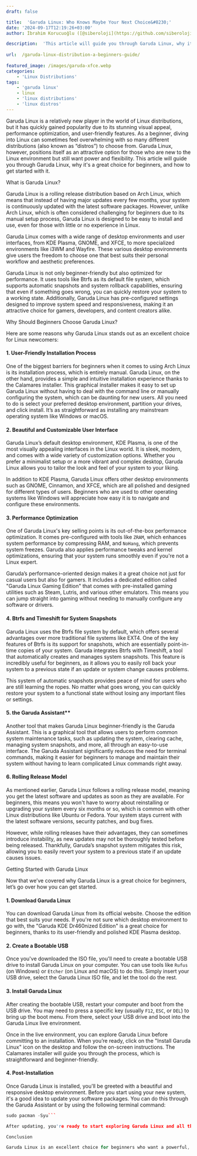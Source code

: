 ```yaml
---
draft: false

title:  'Garuda Linux: Who Knows Maybe Your Next Choice&#8230;'
date: '2024-09-17T12:19:26+03:00'
author: İbrahim Korucuoğlu ([@siberoloji](https://github.com/siberoloji))

description:  'This article will guide you through Garuda Linux, why it''s a great choice for beginners, and how to get started with it.' 
 
url:  /garuda-linux-distribution-a-beginners-guide/
 
featured_image: /images/garuda-xfce.webp
categories:
    - 'Linux Distributions'
tags:
    - 'garuda linux'
    - linux
    - 'linux distributions'
    - 'linux distros'
---
```

Garuda Linux is a relatively new player in the world of Linux distributions, but it has quickly gained popularity due to its stunning visual appeal, performance optimization, and user-friendly features. As a beginner, diving into Linux can sometimes feel overwhelming with so many different distributions (also known as “distros”) to choose from. Garuda Linux, however, positions itself as an attractive option for those who are new to the Linux environment but still want power and flexibility. This article will guide you through Garuda Linux, why it's a great choice for beginners, and how to get started with it.

What is Garuda Linux?

Garuda Linux is a rolling release distribution based on Arch Linux, which means that instead of having major updates every few months, your system is continuously updated with the latest software packages. However, unlike Arch Linux, which is often considered challenging for beginners due to its manual setup process, Garuda Linux is designed to be easy to install and use, even for those with little or no experience in Linux.

Garuda Linux comes with a wide range of desktop environments and user interfaces, from KDE Plasma, GNOME, and XFCE, to more specialized environments like i3WM and Wayfire. These various desktop environments give users the freedom to choose one that best suits their personal workflow and aesthetic preferences.

Garuda Linux is not only beginner-friendly but also optimized for performance. It uses tools like Btrfs as its default file system, which supports automatic snapshots and system rollback capabilities, ensuring that even if something goes wrong, you can quickly restore your system to a working state. Additionally, Garuda Linux has pre-configured settings designed to improve system speed and responsiveness, making it an attractive choice for gamers, developers, and content creators alike.

Why Should Beginners Choose Garuda Linux?

Here are some reasons why Garuda Linux stands out as an excellent choice for Linux newcomers:
#### 1. **User-Friendly Installation Process**

One of the biggest barriers for beginners when it comes to using Arch Linux is its installation process, which is entirely manual. Garuda Linux, on the other hand, provides a simple and intuitive installation experience thanks to the Calamares installer. This graphical installer makes it easy to set up Garuda Linux without having to deal with the command line or manually configuring the system, which can be daunting for new users. All you need to do is select your preferred desktop environment, partition your drives, and click install. It’s as straightforward as installing any mainstream operating system like Windows or macOS.
#### 2. **Beautiful and Customizable User Interface**

Garuda Linux’s default desktop environment, KDE Plasma, is one of the most visually appealing interfaces in the Linux world. It is sleek, modern, and comes with a wide variety of customization options. Whether you prefer a minimalist setup or a more vibrant and complex desktop, Garuda Linux allows you to tailor the look and feel of your system to your liking.

In addition to KDE Plasma, Garuda Linux offers other desktop environments such as GNOME, Cinnamon, and XFCE, which are all polished and designed for different types of users. Beginners who are used to other operating systems like Windows will appreciate how easy it is to navigate and configure these environments.
#### 3. **Performance Optimization**

One of Garuda Linux's key selling points is its out-of-the-box performance optimization. It comes pre-configured with tools like `ZRAM`, which enhances system performance by compressing RAM, and `NoHang`, which prevents system freezes. Garuda also applies performance tweaks and kernel optimizations, ensuring that your system runs smoothly even if you're not a Linux expert.

Garuda’s performance-oriented design makes it a great choice not just for casual users but also for gamers. It includes a dedicated edition called "Garuda Linux Gaming Edition" that comes with pre-installed gaming utilities such as Steam, Lutris, and various other emulators. This means you can jump straight into gaming without needing to manually configure any software or drivers.
#### 4. **Btrfs and Timeshift for System Snapshots**

Garuda Linux uses the Btrfs file system by default, which offers several advantages over more traditional file systems like EXT4. One of the key features of Btrfs is its support for snapshots, which are essentially point-in-time copies of your system. Garuda integrates Btrfs with Timeshift, a tool that automatically creates and manages system snapshots. This feature is incredibly useful for beginners, as it allows you to easily roll back your system to a previous state if an update or system change causes problems.

This system of automatic snapshots provides peace of mind for users who are still learning the ropes. No matter what goes wrong, you can quickly restore your system to a functional state without losing any important files or settings.
#### 5. the Garuda Assistant**

Another tool that makes Garuda Linux beginner-friendly is the Garuda Assistant. This is a graphical tool that allows users to perform common system maintenance tasks, such as updating the system, clearing cache, managing system snapshots, and more, all through an easy-to-use interface. The Garuda Assistant significantly reduces the need for terminal commands, making it easier for beginners to manage and maintain their system without having to learn complicated Linux commands right away.
#### 6. **Rolling Release Model**

As mentioned earlier, Garuda Linux follows a rolling release model, meaning you get the latest software and updates as soon as they are available. For beginners, this means you won't have to worry about reinstalling or upgrading your system every six months or so, which is common with other Linux distributions like Ubuntu or Fedora. Your system stays current with the latest software versions, security patches, and bug fixes.

However, while rolling releases have their advantages, they can sometimes introduce instability, as new updates may not be thoroughly tested before being released. Thankfully, Garuda’s snapshot system mitigates this risk, allowing you to easily revert your system to a previous state if an update causes issues.

Getting Started with Garuda Linux

Now that we’ve covered why Garuda Linux is a great choice for beginners, let’s go over how you can get started.
#### 1. **Download Garuda Linux**

You can download Garuda Linux from its official website. Choose the edition that best suits your needs. If you're not sure which desktop environment to go with, the "Garuda KDE Dr460nized Edition" is a great choice for beginners, thanks to its user-friendly and polished KDE Plasma desktop.
#### 2. **Create a Bootable USB**

Once you've downloaded the ISO file, you'll need to create a bootable USB drive to install Garuda Linux on your computer. You can use tools like `Rufus` (on Windows) or `Etcher` (on Linux and macOS) to do this. Simply insert your USB drive, select the Garuda Linux ISO file, and let the tool do the rest.
#### 3. **Install Garuda Linux**

After creating the bootable USB, restart your computer and boot from the USB drive. You may need to press a specific key (usually `F12`, `ESC`, or `DEL`) to bring up the boot menu. From there, select your USB drive and boot into the Garuda Linux live environment.

Once in the live environment, you can explore Garuda Linux before committing to an installation. When you’re ready, click on the "Install Garuda Linux" icon on the desktop and follow the on-screen instructions. The Calamares installer will guide you through the process, which is straightforward and beginner-friendly.
#### 4. **Post-Installation**

Once Garuda Linux is installed, you'll be greeted with a beautiful and responsive desktop environment. Before you start using your new system, it's a good idea to update your software packages. You can do this through the Garuda Assistant or by using the following terminal command:
```cpp
sudo pacman -Syu```

After updating, you're ready to start exploring Garuda Linux and all the features it has to offer!

Conclusion

Garuda Linux is an excellent choice for beginners who want a powerful, visually appealing, and easy-to-use Linux distribution. Its user-friendly installer, beautiful interface, performance optimizations, and powerful system tools make it a great option for those new to the Linux world. Whether you're a casual user, a gamer, or someone looking to learn more about Linux, Garuda Linux provides a smooth and enjoyable experience. Give it a try, and you'll quickly see why it's become one of the most talked-about distributions in the Linux community!

